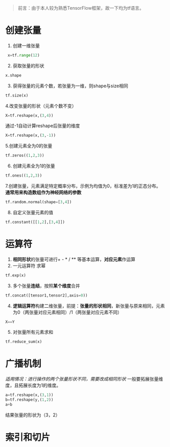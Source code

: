 > 前言：由于本人较为熟悉TensorFlow框架，故一下均为tf语言。
# 创建张量
1. 创建一维张量
```  py
 x=tf.range(12)
 ```
2. 获取张量的形状
``` py
x.shape
```
3. 获得张量的元素个数，若张量为一维，则shape与size相同
``` py
tf.size(x)
```
4.改变张量的形状（元素个数不变）
``` py
X=tf.reshape(x,(3,4))
```
通过-1自动计算reshape后张量的维度
``` py
X=tf.reshape(x,(3,-1))
```
5.创建元素全为0的张量
``` py
tf.zeros((1,2,3))
```
6. 创建元素全为1的张量
``` py
tf.ones((1,2,3))
```
7.创建张量，元素满足特定概率分布，示例为均值为0，标准差为1的正态分布。  **通常用来构造数组作为神经网络的参数**
``` py
tf.random.normal(shape=[3,4])
```
8. 自定义张量元素的值
``` py
tf.constant([[1,2],[3,4]])
```
# 运算符
1. **相同形状**的张量可进行+ - * / ** 等基本运算，**对应元素**作运算
2. 一元运算符 求幂
``` py
tf.exp(x)
```
3. 多个张量**连结**，按照**某个维度**合并
``` py
tf.concat([tensor1,tensor2],axis=0))
```
4. **逻辑运算符**构建二维张量，前提：**张量的形状相同**，新张量与原来相同，元素为0（两张量对应元素相同）/1（两张量对应元素不同）
``` py
X==Y
```
5. 对张量所有元素求和
``` py
tf.reduce_sum(x)
```

# 广播机制
*适用情况：进行操作的两个张量形状不同，需要改成相同形状* 一般要拓展张量维度，且拓展长度为1的维度。
``` py
a=tf.reshape(x,(3,1))
b=tf.reshape(y,(1,2))
a+b
```
结果张量的形状为（3，2）
# 索引和切片
